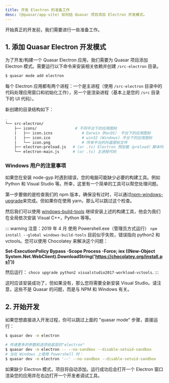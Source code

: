 ```yaml
---
title: 开发 Electron 的准备工作
desc: (@quasar/app-vite) 如何给 Quasar 项目添加 Electron 开发模式。
---
```

开始真正的开发前，我们需要进行一些准备工作。

## 1. 添加 Quasar Electron 开发模式
为了开发/构建一个 Quasar Electron 应用，我们需要为 Quasar 项目添加 Electron 模式。需要运行以下命令来安装相关依赖并创建 `/src-electron` 目录。

```bash
$ quasar mode add electron
```

每个 Electron 应用都有两个进程：一个是主进程（使用 `/src-electron` 目录中的代码处理应用窗口和初始化工作），另一个是渲染进程（基本上是您的 `/src` 目录下的 UI 代码）。


新创建的目录结构如下：

```bash
.
└── src-electron/
    ├── icons/                 # 不同平台下的应用图标
    |   ├── icon.icns             # Darwin（MacOS） 平台下的应用图标
    |   ├── icon.ico              # win32 (Windows) 平台下的应用图标
    |   └── icon.png              # 所有平台的托盘图标文件
    ├── electron-preload.js   # (or .ts) Electron 预加载（preload）脚本吗，用于注入 Node.js 能力到渲染进程
    └── electron-main.js      # (or .ts) 主进程代码
```

### Windows  用户的注意事项
如果您在安装 node-gyp 时遇到错误，您的电脑可能缺少必要的构建工具。例如 Python 和 Visual Studio 等。所幸，这里有一个简单的工具可以帮您处理问题。

第一步要做的是检查我们的 npm 版本，确保没有过时，可以通过[npm-windows-upgrade](https://github.com/felixrieseberg/npm-windows-upgrade)来完成。但如果你在使用 yarn，那么可以跳过这个检查。

然后我们可以使用 [windows-build-tools](https://github.com/felixrieseberg/windows-build-tools) 继续安装上述的构建工具，他会为我们在全局依次安装 Visual C++，Python 等等。

::: warning 注意：2019 年 4 月
使用 Powershell.exe（管理员方式运行） `npm install --global windows-build-tools` 目前似乎失败，错误指向 python2 和 vctools。您可以使用  Chocolatey 来解决这个问题：

**Set-ExecutionPolicy Bypass -Scope Process -Force; iex ((New-Object System.Net.WebClient).DownloadString('https://chocolatey.org/install.ps1'))**

然后运行： `choco upgrade python2 visualstudio2017-workload-vctools`.
:::

这时应该安装成功了，但如果没有，那么您将需要全新安装 Visual Studio。请注意，这些不是 Quasar 的问题，而是与 NPM 和 Windows 有关。

## 2. 开始开发
如果您想直接进入开发过程，你可以跳过上面的 "quasar mode"  步骤，直接运行：

```bash
$ quasar dev -m electron

# 传递更多的参数和选项给底层的"electron"
$ quasar dev -m electron -- --no-sandbox --disable-setuid-sandbox
# 当在 Windows 上使用 Powershell 时：
$ quasar dev -m electron '--' --no-sandbox --disable-setuid-sandbox
```

如果缺少 Electron 模式，项目将自动添加。运行成功后会打开一个 Electron 窗口渲染您的应用并在右边打开一个开发者调试工具。
